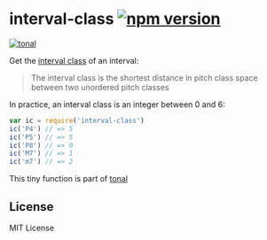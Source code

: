 # interval-class [![npm version](https://img.shields.io/npm/v/interval-class.svg)](https://www.npmjs.com/package/interval-class)

[![tonal](https://img.shields.io/badge/tonal-interval--class-yellow.svg)](https://www.npmjs.com/browse/keyword/tonal)

Get the [interval class](https://en.wikipedia.org/wiki/Interval_class) of an interval:

> The interval class is the shortest distance in pitch class space between two unordered pitch classes

In practice, an interval class is an integer between 0 and 6:

```js
var ic = require('interval-class')
ic('P4') // => 5
ic('P5') // => 5
ic('P8') // => 0
ic('M7') // => 1
ic('m7') // => 2
```

This tiny function is part of [tonal](https://github.com/danigb/tonal)

## License

MIT License
